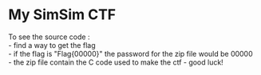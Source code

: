 # My SimSim CTF
To see the source code :<br />
				- find a way to get the flag<br />
				- if the flag is "Flag{00000}" the password for the zip file would be 00000<br />
				- the zip file contain the C code used to make the ctf
				- good luck!<br />
